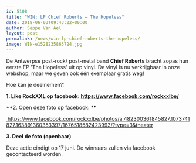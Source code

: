```yaml
---
id: 5108
title: "WIN: LP Chief Roberts – The Hopeless"
date: 2018-06-03T09:43:22+00:00
author: Seppe Van Ael
layout: post
permalink: /news/win-lp-chief-roberts-the-hopeless/
image: WIN-e1528235863724.jpg
---
```

De Antwerpse post-rock/ post-metal band **Chief Roberts** bracht zopas hun eerste EP 'The Hopeless' uit op vinyl. De vinyl is nu verkrijgbaar in onze webshop, maar we geven ook één exemplaar gratis weg!

Hoe kan je deelnemen?:

**1. Like RockXXL op facebook: <https://www.facebook.com/rockxxlbe/>**

**2. Open deze foto op facebook: **

<div id="fb-root" class=" fb_reset">
  <div>
    <a href="https://www.facebook.com/rockxxlbe/photos/a.482300361845827.1073741827.163891360353397/1676518582423993/?type=3&theater"> https://www.facebook.com/rockxxlbe/photos/a.482300361845827.1073741827.163891360353397/1676518582423993/?type=3&theater</a>
  </div>
</div>

**3. Deel de foto (openbaar)**

Deze actie eindigt op 17 juni. De winnaars zullen via facebook gecontacteerd worden.